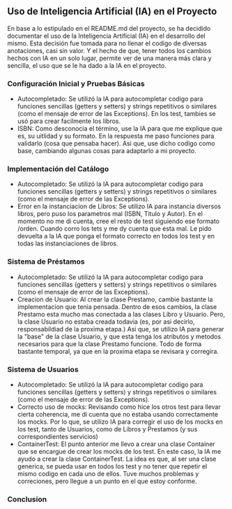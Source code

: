 
## Uso de Inteligencia Artificial (IA) en el Proyecto

En base a lo estipulado en el README.md del proyecto, se ha decidido documentar el uso de la Inteligencia Artificial (IA) en el desarrollo del mismo. Esta decisión fue tomada para no llenar el codigo de diversas anotaciones, casi sin valor. Y el hecho de que, tener todos los cambios hechos con IA en un solo lugar, permite ver de una manera más clara y sencilla, el uso que se le ha dado a la IA en el proyecto.

### Configuración Inicial y Pruebas Básicas
- Autocompletado: Se utilizó la IA para autocompletar codigo para funciones sencillas (getters y setters) y strings repetitivos o similares (como el mensaje de error de las Exceptions). En los test, tambies se usó para crear facilmente los libros.
- ISBN: Como desconocia el término, use la IA para que me explique que es, su uitlidad y su formato. En la respuesta me paso funciones para validarlo (cosa que pensaba hacer). Asi que, use dicho codigo como base, cambiando algunas cosas para adaptarlo a mi proyecto.

### Implementación del Catálogo
- Autocompletado: Se utilizó la IA para autocompletar codigo para funciones sencillas (getters y setters) y strings repetitivos o similares (como el mensaje de error de las Exceptions). 
- Error en la instanciacion de Libros: Se utilizo IA para instancia diversos libros, pero puso los parametros mal (ISBN, Titulo y Autor). En el momento no me di cuenta, cree el resto de test siguiendo ese formato /orden. Cuando corro los tets y me dy cuenta que esta mal. Le pido devuelta a la IA que ponga el formato correcto en todos los test y en todas las instanciaciones de libros.

### Sistema de Préstamos
- Autocompletado: Se utilizó la IA para autocompletar codigo para funciones sencillas (getters y setters) y strings repetitivos o similares (como el mensaje de error de las Exceptions). 
- Creacion de Usuario: Al crear la clase Prestamo, cambie bastante la implementacion que tenia pensada. Dentro de esos cambios, la clase Prestamo esta mucho mas conectada a las clases Libro y Usuario. Pero, la clase Usuario no estaba creada todavia (es, por asi decirlo, responsabildiad de la proxima etapa.) Asi que, se utilizo IA para generar la "base" de la clase Usuario, y que esta tenga los atributos y metodos necesarios para que la clase Prestamo funcione. Todo de forma bastante temporal, ya que en la proxima etapa se revisara y corregira.

### Sistema de Usuarios
- Autocompletado: Se utilizó la IA para autocompletar codigo para funciones sencillas (getters y setters) y strings repetitivos o similares (como el mensaje de error de las Exceptions).
- Correcto uso de mocks: Revisando como hice los otros test para llevar cierta coherencia, me di cuenta que no estaba usando correctamente los mocks. Por lo que, se utilizo IA para corregir el uso de los mocks en los test, tanto de Usuarios, como de Libros y Prestamos (y sus correspondientes servicios)
- ContainerTest: El punto anterior me llevo a crear una clase Container que se encargue de crear los mocks de los test. En este caso, la IA me ayudo a crear la clase ContainerTest. La idea es que, al ser una clase generica, se pueda usar en todos los test y no tener que repetir el mismo codigo en cada uno de ellos. Tuve muchos problemas y correciones, pero llegue a un punto en el que estoy conforme.

### Conclusion
